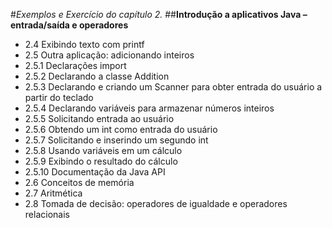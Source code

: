 #*Exemplos e Exercício do capítulo 2.*
##**Introdução a aplicativos Java – entrada/saída e operadores**

* 2.4 Exibindo texto com printf
* 2.5 Outra aplicação: adicionando inteiros
*   2.5.1 Declarações import
*   2.5.2 Declarando a classe Addition
*   2.5.3 Declarando e criando um Scanner para obter entrada do usuário a partir do teclado
*   2.5.4 Declarando variáveis para armazenar números inteiros
*   2.5.5 Solicitando entrada ao usuário
*   2.5.6 Obtendo um int como entrada do usuário
*   2.5.7 Solicitando e inserindo um segundo int
*   2.5.8 Usando variáveis em um cálculo
*   2.5.9 Exibindo o resultado do cálculo
*   2.5.10 Documentação da Java API
* 2.6 Conceitos de memória
* 2.7 Aritmética
* 2.8 Tomada de decisão: operadores de igualdade e operadores relacionais